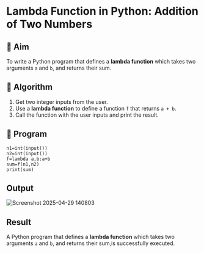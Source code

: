 # Lambda Function in Python: Addition of Two Numbers

## 🎯 Aim
To write a Python program that defines a **lambda function** which takes two arguments `a` and `b`, and returns their sum.

## 🧠 Algorithm
1. Get two integer inputs from the user.
2. Use a **lambda function** to define a function `f` that returns `a + b`.
3. Call the function with the user inputs and print the result.

## 🧾 Program
```
n1=int(input())
n2=int(input())
f=lambda a,b:a+b
sum=f(n1,n2)
print(sum)

```

## Output
![Screenshot 2025-04-29 140803](https://github.com/user-attachments/assets/e28dab6e-5125-4e4b-a9e5-ba0722435082)



## Result
  A Python program that defines a **lambda function** which takes two arguments `a` and `b`, and returns their sum,is successfully executed.
